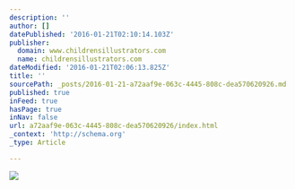 ```yaml
---
description: ''
author: []
datePublished: '2016-01-21T02:10:14.103Z'
publisher:
  domain: www.childrensillustrators.com
  name: childrensillustrators.com
dateModified: '2016-01-21T02:06:13.825Z'
title: ''
sourcePath: _posts/2016-01-21-a72aaf9e-063c-4445-808c-dea570620926.md
published: true
inFeed: true
hasPage: true
inNav: false
url: a72aaf9e-063c-4445-808c-dea570620926/index.html
_context: 'http://schema.org'
_type: Article

---
```

![](http://www.childrensillustrators.com/portfolioIllustrations/62802.jpg)